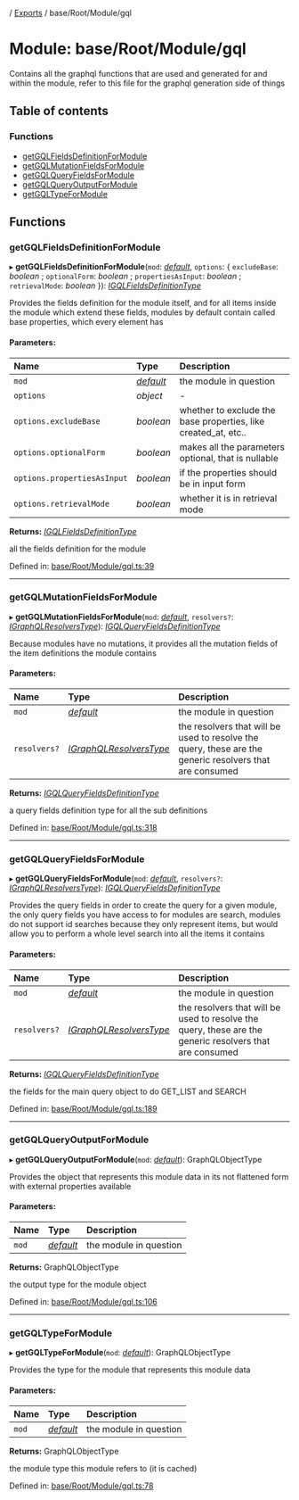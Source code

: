 [](../README.md) / [Exports](../modules.md) / base/Root/Module/gql

# Module: base/Root/Module/gql

Contains all the graphql functions that are used and generated for and within
the module, refer to this file for the graphql generation side of things

## Table of contents

### Functions

- [getGQLFieldsDefinitionForModule](base_root_module_gql.md#getgqlfieldsdefinitionformodule)
- [getGQLMutationFieldsForModule](base_root_module_gql.md#getgqlmutationfieldsformodule)
- [getGQLQueryFieldsForModule](base_root_module_gql.md#getgqlqueryfieldsformodule)
- [getGQLQueryOutputForModule](base_root_module_gql.md#getgqlqueryoutputformodule)
- [getGQLTypeForModule](base_root_module_gql.md#getgqltypeformodule)

## Functions

### getGQLFieldsDefinitionForModule

▸ **getGQLFieldsDefinitionForModule**(`mod`: [*default*](../classes/base_root_module.default.md), `options`: { `excludeBase`: *boolean* ; `optionalForm`: *boolean* ; `propertiesAsInput`: *boolean* ; `retrievalMode`: *boolean*  }): [*IGQLFieldsDefinitionType*](../interfaces/base_root_gql.igqlfieldsdefinitiontype.md)

Provides the fields definition for the module itself, and for all
items inside the module which extend these fields, modules by default
contain called base properties, which every element has

#### Parameters:

Name | Type | Description |
:------ | :------ | :------ |
`mod` | [*default*](../classes/base_root_module.default.md) | the module in question   |
`options` | *object* | - |
`options.excludeBase` | *boolean* | whether to exclude the base properties, like created_at, etc..   |
`options.optionalForm` | *boolean* | makes all the parameters optional, that is nullable   |
`options.propertiesAsInput` | *boolean* | if the properties should be in input form   |
`options.retrievalMode` | *boolean* | whether it is in retrieval mode   |

**Returns:** [*IGQLFieldsDefinitionType*](../interfaces/base_root_gql.igqlfieldsdefinitiontype.md)

all the fields definition for the module

Defined in: [base/Root/Module/gql.ts:39](https://github.com/onzag/itemize/blob/0e9b128c/base/Root/Module/gql.ts#L39)

___

### getGQLMutationFieldsForModule

▸ **getGQLMutationFieldsForModule**(`mod`: [*default*](../classes/base_root_module.default.md), `resolvers?`: [*IGraphQLResolversType*](../interfaces/base_root_gql.igraphqlresolverstype.md)): [*IGQLQueryFieldsDefinitionType*](../interfaces/base_root_gql.igqlqueryfieldsdefinitiontype.md)

Because modules have no mutations, it provides all the mutation
fields of the item definitions the module contains

#### Parameters:

Name | Type | Description |
:------ | :------ | :------ |
`mod` | [*default*](../classes/base_root_module.default.md) | the module in question   |
`resolvers?` | [*IGraphQLResolversType*](../interfaces/base_root_gql.igraphqlresolverstype.md) | the resolvers that will be used to resolve the query, these are the generic resolvers that are consumed   |

**Returns:** [*IGQLQueryFieldsDefinitionType*](../interfaces/base_root_gql.igqlqueryfieldsdefinitiontype.md)

a query fields definition type for all the sub definitions

Defined in: [base/Root/Module/gql.ts:318](https://github.com/onzag/itemize/blob/0e9b128c/base/Root/Module/gql.ts#L318)

___

### getGQLQueryFieldsForModule

▸ **getGQLQueryFieldsForModule**(`mod`: [*default*](../classes/base_root_module.default.md), `resolvers?`: [*IGraphQLResolversType*](../interfaces/base_root_gql.igraphqlresolverstype.md)): [*IGQLQueryFieldsDefinitionType*](../interfaces/base_root_gql.igqlqueryfieldsdefinitiontype.md)

Provides the query fields in order to create the query
for a given module, the only query fields you have access to
for modules are search, modules do not support id searches
because they only represent items, but would allow you to perform
a whole level search into all the items it contains

#### Parameters:

Name | Type | Description |
:------ | :------ | :------ |
`mod` | [*default*](../classes/base_root_module.default.md) | the module in question   |
`resolvers?` | [*IGraphQLResolversType*](../interfaces/base_root_gql.igraphqlresolverstype.md) | the resolvers that will be used to resolve the query, these are the generic resolvers that are consumed   |

**Returns:** [*IGQLQueryFieldsDefinitionType*](../interfaces/base_root_gql.igqlqueryfieldsdefinitiontype.md)

the fields for the main query object to do GET_LIST and SEARCH

Defined in: [base/Root/Module/gql.ts:189](https://github.com/onzag/itemize/blob/0e9b128c/base/Root/Module/gql.ts#L189)

___

### getGQLQueryOutputForModule

▸ **getGQLQueryOutputForModule**(`mod`: [*default*](../classes/base_root_module.default.md)): GraphQLObjectType

Provides the object that represents this module data in
its not flattened form with external properties available

#### Parameters:

Name | Type | Description |
:------ | :------ | :------ |
`mod` | [*default*](../classes/base_root_module.default.md) | the module in question   |

**Returns:** GraphQLObjectType

the output type for the module object

Defined in: [base/Root/Module/gql.ts:106](https://github.com/onzag/itemize/blob/0e9b128c/base/Root/Module/gql.ts#L106)

___

### getGQLTypeForModule

▸ **getGQLTypeForModule**(`mod`: [*default*](../classes/base_root_module.default.md)): GraphQLObjectType

Provides the type for the module
that represents this module data

#### Parameters:

Name | Type | Description |
:------ | :------ | :------ |
`mod` | [*default*](../classes/base_root_module.default.md) | the module in question   |

**Returns:** GraphQLObjectType

the module type this module refers to (it is cached)

Defined in: [base/Root/Module/gql.ts:78](https://github.com/onzag/itemize/blob/0e9b128c/base/Root/Module/gql.ts#L78)
